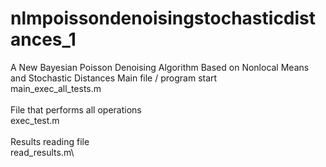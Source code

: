 # nlmpoissondenoisingstochasticdistances_1
A New Bayesian Poisson Denoising Algorithm Based on Nonlocal Means and Stochastic Distances
Main file / program start\
main_exec_all_tests.m\
\
File that performs all operations\
exec_test.m\
\
Results reading file\
read_results.m\
